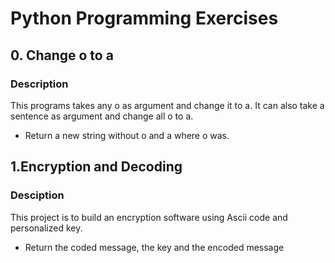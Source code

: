 # Python Programming Exercises

## 0. Change o to a

### Description

This programs takes any o as argument and change it to a.
It can also take a sentence as argument and change all o to a.

* Return a new string without o and a where o was.


## 1.Encryption and Decoding

### Desciption
This project is to build an encryption software using Ascii code and
personalized key.

* Return the coded message, the key and the encoded message 
